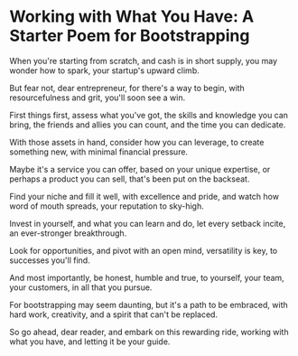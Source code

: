 # Working with What You Have: A Starter Poem for Bootstrapping

When you're starting from scratch,
and cash is in short supply,
you may wonder how to spark,
your startup's upward climb.

But fear not, dear entrepreneur,
for there's a way to begin,
with resourcefulness and grit,
you'll soon see a win.

First things first, assess what you've got,
the skills and knowledge you can bring,
the friends and allies you can count,
and the time you can dedicate.

With those assets in hand,
consider how you can leverage,
to create something new,
with minimal financial pressure.

Maybe it's a service you can offer,
based on your unique expertise,
or perhaps a product you can sell,
that's been put on the backseat.

Find your niche and fill it well,
with excellence and pride,
and watch how word of mouth spreads,
your reputation to sky-high.

Invest in yourself,
and what you can learn and do,
let every setback incite,
an ever-stronger breakthrough.

Look for opportunities,
and pivot with an open mind,
versatility is key,
to successes you'll find.

And most importantly,
be honest, humble and true,
to yourself, your team, your customers,
in all that you pursue.

For bootstrapping may seem daunting,
but it's a path to be embraced,
with hard work, creativity,
and a spirit that can't be replaced.

So go ahead, dear reader,
and embark on this rewarding ride,
working with what you have,
and letting it be your guide.